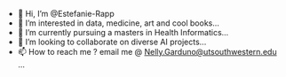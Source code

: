 - 👋 Hi, I’m @Estefanie-Rapp
- 👀 I’m interested in data, medicine, art and cool books...
- 🌱 I’m currently pursuing a masters in Health Informatics...
- 💞️ I’m looking to collaborate on diverse AI projects...
- 📫 How to reach me ? email me @ Nelly.Garduno@utsouthwestern.edu ...

<!---
Estefanie-Rapp/Estefanie-Rapp is a ✨ special ✨ repository because its `README.md` (this file) appears on your GitHub profile.
You can click the Preview link to take a look at your changes.
--->
